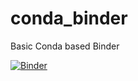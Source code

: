 # conda_binder
Basic Conda based Binder

[![Binder](https://mybinder.org/badge_logo.svg)](https://mybinder.org/v2/gh/Hemasivakumar89/Shiny-app-repo/py39_r40_shiny?urlpath=shiny)
